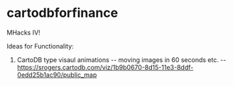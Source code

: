 cartodbforfinance
=================

MHacks IV!


Ideas for Functionality:
1. CartoDB type visaul animations -- moving images in 60 seconds etc. -- https://srogers.cartodb.com/viz/1b9b0670-8d15-11e3-8ddf-0edd25b1ac90/public_map 
